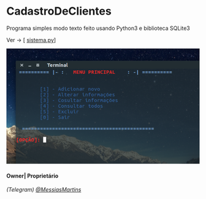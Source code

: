 # CadastroDeClientes
Programa simples modo texto feito usando Python3 e biblioteca SQLite3

  Ver -> [ [sistema.py](https://github.com/MartinsMessias/Facul_Files/blob/master/Cadastro_de_clientes_Python%2BSQLite/sistema.py)]
  
  ![SISTEMA.PY](https://github.com/MartinsMessias/Facul_Files/blob/master/Cadastro_de_clientes_Python%2BSQLite/cap.png)


#### Owner| Proprietário 
###### (Telegram) [@MessiasMartins](https://t.me/tr_hat)
